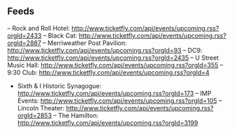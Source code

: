 ## Feeds

– Rock and Roll Hotel: http://www.ticketfly.com/api/events/upcoming.rss?orgId=2433
– Black Cat: http://www.ticketfly.com/api/events/upcoming.rss?orgId=2887
– Merriweather Post Pavilion: http://www.ticketfly.com/api/events/upcoming.rss?orgId=93
– DC9: http://www.ticketfly.com/api/events/upcoming.rss?orgId=2435
– U Street Music Hall: http://www.ticketfly.com/api/events/upcoming.rss?orgId=355
– 9:30 Club: http://www.ticketfly.com/api/events/upcoming.rss?orgId=4
- Sixth & I Historic Synagogue: http://www.ticketfly.com/api/events/upcoming.rss?orgId=173
– IMP Events: http://www.ticketfly.com/api/events/upcoming.rss?orgId=105
– Lincoln Theater: http://www.ticketfly.com/api/events/upcoming.rss?orgId=2853
– The Hamilton: http://www.ticketfly.com/api/events/upcoming.rss?orgId=3199